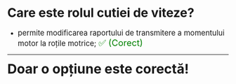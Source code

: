 # Care este rolul cutiei de viteze?

- <span style="font-size: larger;">permite modificarea raportului de transmitere a momentului motor la roțile motrice; <span style="color: green; font-size: larger;">✅ (Corect)</span></span>

---

<span style="font-size: 30px; font-weight: bold;">**Doar o opțiune este corectă!**</span>